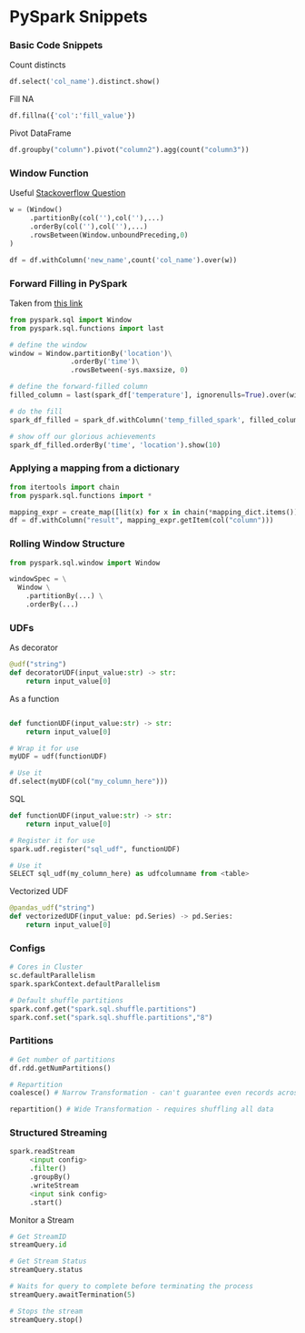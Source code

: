 # PySpark Snippets

### Basic Code Snippets

Count distincts
```python
df.select('col_name').distinct.show()
```

Fill NA
```python
df.fillna({'col':'fill_value'})
```

Pivot DataFrame
```python
df.groupby("column").pivot("column2").agg(count("column3"))
```

### Window Function

Useful [Stackoverflow Question](https://stackoverflow.com/questions/56287224/rangebetween-with-negative-values-for-previous-rows)
```python
w = (Window()
     .partitionBy(col(''),col(''),...)
     .orderBy(col(''),col(''),...)
     .rowsBetween(Window.unboundPreceding,0)
)

df = df.withColumn('new_name',count('col_name').over(w))
```

### Forward Filling in PySpark

Taken from [this link](https://johnpaton.net/posts/forward-fill-spark/)

```python
from pyspark.sql import Window
from pyspark.sql.functions import last

# define the window
window = Window.partitionBy('location')\
               .orderBy('time')\
               .rowsBetween(-sys.maxsize, 0)

# define the forward-filled column
filled_column = last(spark_df['temperature'], ignorenulls=True).over(window)

# do the fill
spark_df_filled = spark_df.withColumn('temp_filled_spark', filled_column)

# show off our glorious achievements
spark_df_filled.orderBy('time', 'location').show(10)  
```

### Applying a mapping from a dictionary
```python
from itertools import chain
from pyspark.sql.functions import *

mapping_expr = create_map([lit(x) for x in chain(*mapping_dict.items())])
df = df.withColumn("result", mapping_expr.getItem(col("column")))
```

### Rolling Window Structure
```python
from pyspark.sql.window import Window

windowSpec = \
  Window \
    .partitionBy(...) \
    .orderBy(...)
```

### UDFs
As decorator
```python
@udf("string")
def decoratorUDF(input_value:str) -> str:
    return input_value[0]
```

As a function
```python

def functionUDF(input_value:str) -> str:
    return input_value[0]

# Wrap it for use
myUDF = udf(functionUDF)

# Use it
df.select(myUDF(col("my_column_here")))
```
SQL
```python
def functionUDF(input_value:str) -> str:
    return input_value[0]

# Register it for use
spark.udf.register("sql_udf", functionUDF)

# Use it
SELECT sql_udf(my_column_here) as udfcolumname from <table>
```

Vectorized UDF
```python
@pandas_udf("string")
def vectorizedUDF(input_value: pd.Series) -> pd.Series:
    return input_value[0]
```

### Configs
```python
# Cores in Cluster
sc.defaultParallelism
spark.sparkContext.defaultParallelism

# Default shuffle partitions
spark.conf.get("spark.sql.shuffle.partitions")
spark.conf.set("spark.sql.shuffle.partitions","8")
```

### Partitions
```python
# Get number of partitions
df.rdd.getNumPartitions()

# Repartition
coalesce() # Narrow Transformation - can't guarantee even records across all partitions

repartition() # Wide Transformation - requires shuffling all data
```

### Structured Streaming
```python
spark.readStream
     <input config>
     .filter()
     .groupBy()
     .writeStream
     <input sink config>
     .start()
```
Monitor a Stream

```python
# Get StreamID
streamQuery.id

# Get Stream Status
streamQuery.status

# Waits for query to complete before terminating the process
streamQuery.awaitTermination(5)

# Stops the stream
streamQuery.stop()
```